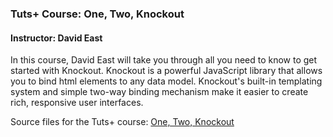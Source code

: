 ### Tuts+ Course: One, Two, Knockout
#### Instructor: David East

In this course, David East will take you through all you need to know to get started with Knockout. Knockout is a powerful JavaScript library that allows you to bind html elements to any data model. Knockout's built-in templating system and simple two-way binding mechanism make it easier to create rich, responsive user interfaces. 

Source files for the Tuts+ course: [One, Two, Knockout](https://courses.tutsplus.com/courses/one-two-knockout)